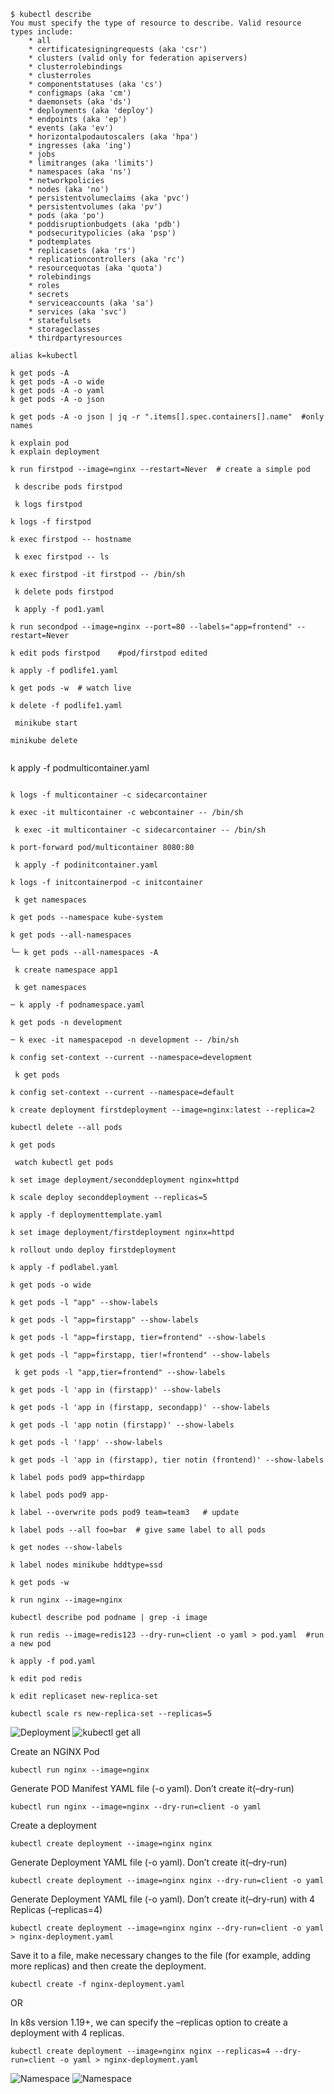 ```
$ kubectl describe
You must specify the type of resource to describe. Valid resource types include:
    * all
    * certificatesigningrequests (aka 'csr')
    * clusters (valid only for federation apiservers)
    * clusterrolebindings
    * clusterroles
    * componentstatuses (aka 'cs')
    * configmaps (aka 'cm')
    * daemonsets (aka 'ds')
    * deployments (aka 'deploy')
    * endpoints (aka 'ep')
    * events (aka 'ev')
    * horizontalpodautoscalers (aka 'hpa')
    * ingresses (aka 'ing')
    * jobs
    * limitranges (aka 'limits')
    * namespaces (aka 'ns')
    * networkpolicies
    * nodes (aka 'no')
    * persistentvolumeclaims (aka 'pvc')
    * persistentvolumes (aka 'pv')
    * pods (aka 'po')
    * poddisruptionbudgets (aka 'pdb')
    * podsecuritypolicies (aka 'psp')
    * podtemplates
    * replicasets (aka 'rs')
    * replicationcontrollers (aka 'rc')
    * resourcequotas (aka 'quota')
    * rolebindings
    * roles
    * secrets
    * serviceaccounts (aka 'sa')
    * services (aka 'svc')
    * statefulsets
    * storageclasses
    * thirdpartyresources
```

```
alias k=kubectl
```
```
k get pods -A
k get pods -A -o wide
k get pods -A -o yaml
k get pods -A -o json
```

```
k get pods -A -o json | jq -r ".items[].spec.containers[].name"  #only names
```
```
k explain pod
k explain deployment
```
```
k run firstpod --image=nginx --restart=Never  # create a simple pod
```
```
 k describe pods firstpod
```
```
 k logs firstpod
```
```
k logs -f firstpod
```
```
k exec firstpod -- hostname
```
```
 k exec firstpod -- ls
```
```
k exec firstpod -it firstpod -- /bin/sh
```
```
 k delete pods firstpod
```

```
 k apply -f pod1.yaml
```

```
k run secondpod --image=nginx --port=80 --labels="app=frontend" --restart=Never
```

```
k edit pods firstpod    #pod/firstpod edited
```

```
k apply -f podlife1.yaml
```
```
k get pods -w  # watch live
```

```
k delete -f podlife1.yaml
```

```
 minikube start
```
```
minikube delete
```
```

```
k apply -f podmulticontainer.yaml
```

k logs -f multicontainer -c sidecarcontainer
```

```
k exec -it multicontainer -c webcontainer -- /bin/sh
```
```
 k exec -it multicontainer -c sidecarcontainer -- /bin/sh
```
```
k port-forward pod/multicontainer 8080:80
```

```
 k apply -f podinitcontainer.yaml
```

```
k logs -f initcontainerpod -c initcontainer
```

```
 k get namespaces
```

```
k get pods --namespace kube-system
```
```
k get pods --all-namespaces
```
```
╰─ k get pods --all-namespaces -A
```
```
 k create namespace app1
```

```
 k get namespaces
```

```
─ k apply -f podnamespace.yaml
```

```
k get pods -n development
```

```
─ k exec -it namespacepod -n development -- /bin/sh
```
```
k config set-context --current --namespace=development
```
```
 k get pods
```
```
k config set-context --current --namespace=default
```
```
k create deployment firstdeployment --image=nginx:latest --replica=2
```
```
kubectl delete --all pods
```

```
k get pods
```

```
 watch kubectl get pods
```
```
k set image deployment/seconddeployment nginx=httpd
```

```
k scale deploy seconddeployment --replicas=5
```

```
k apply -f deploymenttemplate.yaml
```

```
k set image deployment/firstdeployment nginx=httpd
```

```
k rollout undo deploy firstdeployment
```

```
k apply -f podlabel.yaml
```

```
k get pods -o wide
```

```
k get pods -l "app" --show-labels
```

```
k get pods -l "app=firstapp" --show-labels
```

```
k get pods -l "app=firstapp, tier=frontend" --show-labels
```
```
k get pods -l "app=firstapp, tier!=frontend" --show-labels
```

```
 k get pods -l "app,tier=frontend" --show-labels
```

```
k get pods -l 'app in (firstapp)' --show-labels
```

```
k get pods -l 'app in (firstapp, secondapp)' --show-labels
```

```
k get pods -l 'app notin (firstapp)' --show-labels
```
```
k get pods -l '!app' --show-labels
```

```
k get pods -l 'app in (firstapp), tier notin (frontend)' --show-labels
```

```
k label pods pod9 app=thirdapp
```

```
k label pods pod9 app-
```

```
k label --overwrite pods pod9 team=team3   # update
```

```
k label pods --all foo=bar  # give same label to all pods
```

```
k get nodes --show-labels
```

```
k label nodes minikube hddtype=ssd
```

```
k get pods -w
```

```
k run nginx --image=nginx
```

```
kubectl describe pod podname | grep -i image
```

```
k run redis --image=redis123 --dry-run=client -o yaml > pod.yaml  #run a new pod
```

```
k apply -f pod.yaml
```
```
k edit pod redis
```
```
k edit replicaset new-replica-set
```
```
kubectl scale rs new-replica-set --replicas=5
```

![Deployment](./img/deployment.png)
![kubectl get all](./img/kgetall.png)

Create an NGINX Pod
```
kubectl run nginx --image=nginx
```
Generate POD Manifest YAML file (-o yaml). Don’t create it(–dry-run)
```
kubectl run nginx --image=nginx --dry-run=client -o yaml
```

Create a deployment
```
kubectl create deployment --image=nginx nginx
```
Generate Deployment YAML file (-o yaml). Don’t create it(–dry-run)
```
kubectl create deployment --image=nginx nginx --dry-run=client -o yaml
```
Generate Deployment YAML file (-o yaml). Don’t create it(–dry-run) with 4 Replicas (–replicas=4)
```
kubectl create deployment --image=nginx nginx --dry-run=client -o yaml > nginx-deployment.yaml
```
Save it to a file, make necessary changes to the file (for example, adding more replicas) and then create the deployment.
```
kubectl create -f nginx-deployment.yaml
```
OR

In k8s version 1.19+, we can specify the –replicas option to create a deployment with 4 replicas.
```
kubectl create deployment --image=nginx nginx --replicas=4 --dry-run=client -o yaml > nginx-deployment.yaml
```
![Namespace](./img/namespace.png)
![Namespace](./img/namespace2.png)